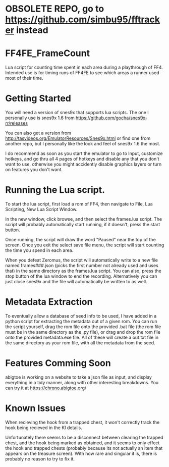 # OBSOLETE REPO, go to https://github.com/simbu95/fftracker instead

# FF4FE_FrameCount

Lua script for counting time spent in each area during a playthrough of FF4. Intended use is for timing runs of FF4FE to see which areas a runner used most of their time. 

# Getting Started

You will need a version of snes9x that supports lua scripts. The one I personally use is snes9x 1.6 from https://github.com/gocha/snes9x-rr/releases

You can also get a version from http://tasvideos.org/EmulatorResources/Snes9x.html or find one from another repo, but I personally like the look and feel of snes9x 1.6 the most. 

I do recommend as soon as you start the emulator to go to Input, customize hotkeys, and go thru all 4 pages of hotkeys and disable any that you don't want to use, otherwise you might accidently disable graphics layers or turn on features you don't want.

# Running the Lua script. 

To start the lua script, first load a rom of FF4, then navigate to File, Lua Scripting, New Lua Script Window. 

In the new window, click browse, and then select the frames.lua script. The script will probably automatically start running, if it doesn't, press the start button.

Once running, the script will draw the word "Paused" near the top of the screen. Once you exit the select save file menu, the script will start counting the time you spend in each area. 

When you defeat Zeromus, the script will automatically write to a new file named frames###.json (picks the first number not already used and uses that) in the same directory as the frames.lua script. You can also, press the stop button of the lua window to end the recording. Alternatively you can just close snes9x and the file will automatically be written to as well. 

# Metadata Extraction

To eventually allow a database of seed info to be used, I have added in a python script for extracting the metadata out of a given rom. You can run the script yourself, drag the rom file onto the provided .bat file (the rom file must be in the same directory as the .py file), or drag and drop the rom file onto the provided metadata.exe file. All of these will create a out.txt file in the same directory as your rom file, with all the metadata from the seed. 

# Features Comming Soon

abigtoe is working on a website to take a json file as input, and display everything in a tidy manner, along with other interesting breakdowns. You can try it at https://chrono.abigtoe.org/

# Known Issues

When recieving the hook from a trapped chest, it won't correctly track the hook being recieved in the KI details.

Unfortunately there seems to be a disconnect between clearing the trapped chest, and the hook being marked as obtained, and it seems to only effect the hook and trapped chests (probably because its not actually an item that appears on the treasure screen). With how rare and singular it is, there is probably no reason to try to fix it. 
